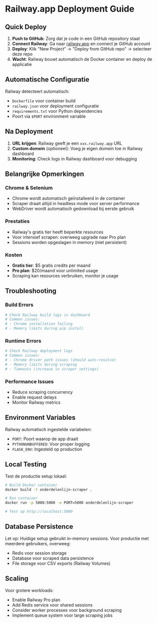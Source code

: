 # Railway.app Deployment Guide

## Quick Deploy

1. **Push to GitHub**: Zorg dat je code in een GitHub repository staat
2. **Connect Railway**: Ga naar [railway.app](https://railway.app) en connect je GitHub account
3. **Deploy**: Klik "New Project" → "Deploy from GitHub repo" → selecteer deze repo
4. **Wacht**: Railway bouwt automatisch de Docker container en deploy de applicatie

## Automatische Configuratie

Railway detecteert automatisch:
- `Dockerfile` voor container build
- `railway.json` voor deployment configuratie
- `requirements.txt` voor Python dependencies
- Poort via `$PORT` environment variable

## Na Deployment

1. **URL krijgen**: Railway geeft je een `xxx.railway.app` URL
2. **Custom domein** (optioneel): Voeg je eigen domein toe in Railway dashboard
3. **Monitoring**: Check logs in Railway dashboard voor debugging

## Belangrijke Opmerkingen

### Chrome & Selenium
- Chrome wordt automatisch geïnstalleerd in de container
- Scraper draait altijd in headless mode voor server performance
- WebDriver wordt automatisch gedownload bij eerste gebruik

### Prestaties
- Railway's gratis tier heeft beperkte resources
- Voor intensief scrapen: overweeg upgrade naar Pro plan
- Sessions worden opgeslagen in memory (niet persistent)

### Kosten
- **Gratis tier**: $5 gratis credits per maand
- **Pro plan**: $20/maand voor unlimited usage
- Scraping kan resources verbruiken, monitor je usage

## Troubleshooting

### Build Errors
```bash
# Check Railway build logs in dashboard
# Common issues:
# - Chrome installation failing
# - Memory limits during pip install
```

### Runtime Errors
```bash
# Check Railway deployment logs
# Common issues:
# - Chrome driver path issues (should auto-resolve)
# - Memory limits during scraping
# - Timeouts (increase in scraper settings)
```

### Performance Issues
- Reduce scraping concurrency
- Enable request delays
- Monitor Railway metrics

## Environment Variables

Railway automatisch ingestelde variabelen:
- `PORT`: Poort waarop de app draait
- `PYTHONUNBUFFERED`: Voor proper logging
- `FLASK_ENV`: Ingesteld op production

## Local Testing

Test de productie setup lokaal:

```bash
# Build Docker container
docker build -t onderdelenlijn-scraper .

# Run container
docker run -p 5000:5000 -e PORT=5000 onderdelenlijn-scraper

# Test op http://localhost:5000
```

## Database Persistence

Let op: Huidige setup gebruikt in-memory sessions. Voor productie met meerdere gebruikers, overweeg:
- Redis voor session storage
- Database voor scraped data persistence
- File storage voor CSV exports (Railway Volumes)

## Scaling

Voor grotere workloads:
- Enable Railway Pro plan
- Add Redis service voor shared sessions
- Consider worker processes voor background scraping
- Implement queue system voor large scraping jobs